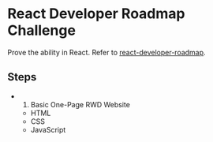 # React Developer Roadmap Challenge
Prove the ability in React.
Refer to [react-developer-roadmap]("https://github.com/adam-golab/react-developer-roadmap").

## Steps

- 1. Basic One-Page RWD Website
    - HTML
    - CSS
    - JavaScript